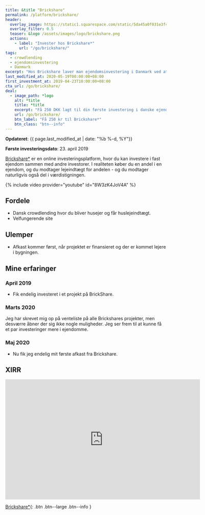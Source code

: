 ```yaml
---
title: &title "Brickshare"
permalink: /platform/brickshare/
header:
  overlay_image: https://static1.squarespace.com/static/5da45a0f031e3f42fb490ae1/5da45d33bc05e525b7c2ac89/5e998f061f79016c419f2c03/1587134005508/cover.png?format=2500w
  overlay_filter: 0.5
  teaser: &logo /assets/images/logo/brickshare.png
  actions:
    - label: "Invester hos Brickshare*"
      url: "/go/brickshare/"
tags:
  - crowdlending
  - ejendomsinvestering
  - Danmark
excerpt: "Hos Brickshare laver man ejendomsinvestering i Danmark ved at købe andele af ejendomme, hvor man så får udlejningsindtægter og værdistigninger af ejendommene."
last_modified_at: 2020-05-19T00:00:00+08:00
first_investment_at: 2019-04-23T10:00:00+08:00
cta_url: /go/brickshare/
deal:
  - image_path: *logo
    alt: *title
    title: *title
    excerpt: "Få 250 DKK lagt til din første investering i danske ejendomme på Brickshare med lejeindtægter."
    url: /go/brickshare/
    btn_label: "Få 250 kr til Brickshare*"
    btn_class: "btn--info"
---
```


**Opdateret**: {{ page.last_modified_at | date: "%b %-d, %Y"}}

**Første investeringsdato**: 23. april 2019  

[Brickshare\*](/go/brickshare/) er en online investeringsplatform, hvor du kan investere i fast ejendom sammen med andre investorer. I realiteten køber du en andel i en ejendom, og du modtager lejeindtægt for andelen - og du modtager naturligvis også del i værdistigningen.

{% include video provider="youtube" id="8W3zK4JoV4A" %}

## Fordele

- Dansk crowdlending hvor du bliver husejer og får huslejeindtægt.
- Velfungerende site

## Ulemper

- Afkast kommer først, når projektet er finansieret og der er kommet lejere i bygningen.

## Mine erfaringer

### April 2019

- Fik endelig investeret i et projekt på BrickShare.

### Marts 2020

Jeg har skrevet mig op på venteliste på alle Brickshares projekter, men desværre åbner der sig ikke nogle muligheder. Jeg ser frem til at kunne få et par investeringer mere i ejendomme.

### Maj 2020

- Nu fik jeg endelig mit første afkast fra Brickshare.

## XIRR

<iframe width="609" height="376" seamless frameborder="0" scrolling="no" src="https://docs.google.com/spreadsheets/d/e/2PACX-1vQKZZbdj1cM5A4yCXjtjhxowXHoMhioXI-OR-mEPmmGgqQhcSr250VUM8SGVvRkWZziWUYleizmqAC2/pubchart?oid=541432533&amp;format=image"></iframe>

[Brickshare\*](/go/brickshare/){: .btn .btn--large .btn--info }
